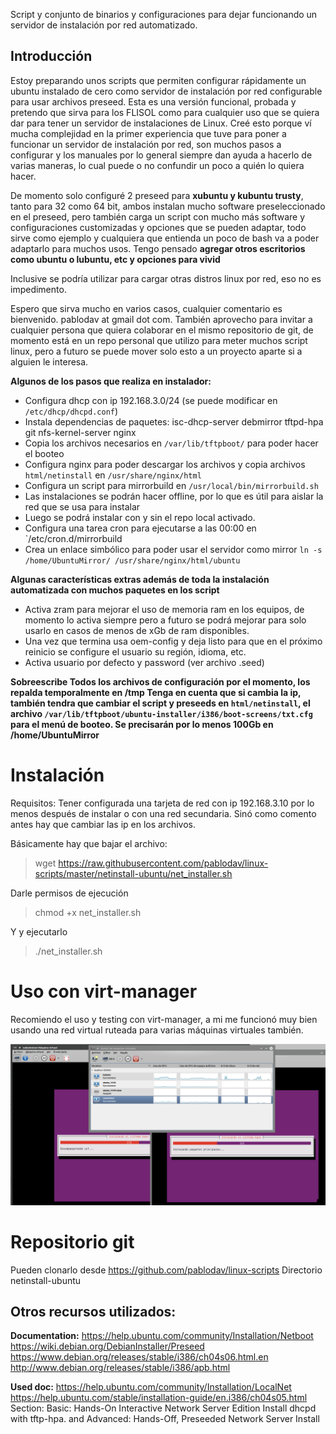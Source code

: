 Script y conjunto de binarios y configuraciones para dejar funcionando un servidor de instalación por red automatizado. 

## Introducción
Estoy preparando unos scripts que permiten configurar rápidamente un ubuntu instalado de cero como servidor de instalación por red configurable para usar archivos preseed. 
Esta es una versión funcional, probada y pretendo que sirva para los FLISOL como para cualquier uso que se quiera dar para tener un servidor de instalaciones de Linux. 
Creé esto porque ví mucha complejidad en la primer experiencia que tuve para poner a funcionar un servidor de instalación por red, son muchos pasos a configurar y los manuales por lo general siempre dan ayuda a hacerlo de varias maneras, lo cual puede o no confundir un poco a quién lo quiera hacer. 

De momento solo configuré 2 preseed para **xubuntu y kubuntu trusty**, tanto para 32 como 64 bit, ambos instalan mucho software preseleccionado en el preseed, pero también carga un script con mucho más software y configuraciones customizadas y opciones que se pueden adaptar, todo sirve como ejemplo y cualquiera que entienda un poco de bash va a poder adaptarlo para muchos usos. Tengo pensado **agregar otros escritorios como ubuntu o lubuntu, etc y opciones para vivid**

Inclusive se podría utilizar para cargar otras distros linux por red, eso no es impedimento. 

Espero que sirva mucho en varios casos, cualquier comentario es bienvenido. pablodav at gmail dot com. 
También aprovecho para invitar a cualquier persona que quiera colaborar en el mismo repositorio de git, de momento está en un repo personal que utilizo para meter muchos script linux, pero a futuro se puede mover solo esto a un proyecto aparte si a alguien le interesa. 

**Algunos de los pasos que realiza en instalador:** 
* Configura dhcp con ip 192.168.3.0/24 (se puede modificar en `/etc/dhcp/dhcpd.conf`)
* Instala dependencias de paquetes: isc-dhcp-server debmirror tftpd-hpa git nfs-kernel-server nginx
* Copia los archivos necesarios en `/var/lib/tftpboot/` para poder hacer el booteo 
* Configura nginx para poder descargar los archivos y copia archivos `html/netinstall` en `/usr/share/nginx/html`
* Configura un script para mirrorbuild en `/usr/local/bin/mirrorbuild.sh` 
 * Las instalaciones se podrán hacer offline, por lo que es útil para aislar la red que se usa para instalar
 * Luego se podrá instalar con y sin el repo local activado. 
* Configura una tarea cron para ejecutarse a las 00:00 en `/etc/cron.d/mirrorbuild
* Crea un enlace simbólico para poder usar el servidor como mirror `ln -s /home/UbuntuMirror/ /usr/share/nginx/html/ubuntu` 


**Algunas características extras además de toda la instalación automatizada con muchos paquetes en los script**
* Activa zram para mejorar el uso de memoria ram en los equipos, de momento lo activa siempre pero a futuro se podrá mejorar para solo usarlo en casos de menos de xGb de ram disponibles.
* Una vez que termina usa oem-config y deja listo para que en el próximo reinicio se configure el usuario su región, idioma, etc. 
* Activa usuario por defecto y password (ver archivo .seed) 


**Sobreescribe Todos los archivos de configuración por el momento, los repalda temporalmente en /tmp
Tenga en cuenta que si cambia la ip, también tendra que cambiar el script y preseeds en `html/netinstall`, el archivo `/var/lib/tftpboot/ubuntu-installer/i386/boot-screens/txt.cfg` para el menú de booteo.
Se precisarán por lo menos 100Gb en /home/UbuntuMirror** 

# Instalación
Requisitos: Tener configurada una tarjeta de red con ip 192.168.3.10 por lo menos después de instalar o con una red secundaria. 
Sinó como comento antes hay que cambiar las ip en los archivos.

Básicamente hay que bajar el archivo: 

> wget https://raw.githubusercontent.com/pablodav/linux-scripts/master/netinstall-ubuntu/net_installer.sh 

Darle permisos de ejecución

> chmod +x net_installer.sh

Y y ejecutarlo

> ./net_installer.sh 

# Uso con virt-manager

Recomiendo el uso y testing con virt-manager, a mi me funcionó muy bien usando una red virtual ruteada para varias máquinas virtuales también. 

![netinstall-screenshot](images/netinstall-test1-kubuntu_and_xubuntu_install.png)


# Repositorio git

Pueden clonarlo desde https://github.com/pablodav/linux-scripts 
Directorio netinstall-ubuntu 












## Otros recursos utilizados:
**Documentation:** https://help.ubuntu.com/community/Installation/Netboot 
https://wiki.debian.org/DebianInstaller/Preseed
https://www.debian.org/releases/stable/i386/ch04s06.html.en
http://www.debian.org/releases/stable/i386/apb.html

**Used doc:** https://help.ubuntu.com/community/Installation/LocalNet
https://help.ubuntu.com/stable/installation-guide/en.i386/ch04s05.html
Section: Basic: Hands-On Interactive Network Server Edition Install 
dhcpd with tftp-hpa. and Advanced: Hands-Off, Preseeded Network Server Install
 
